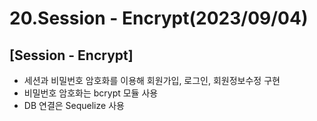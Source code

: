# 20.Session - Encrypt(2023/09/04)

## [Session - Encrypt]

- 세션과 비밀번호 암호화를 이용해 회원가입, 로그인, 회원정보수정 구현
- 비밀번호 암호화는 bcrypt 모듈 사용
- DB 연결은 Sequelize 사용